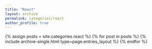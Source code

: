 ```yaml
---
title: "React"
layout: archive
permalink: categories/react
author_profile: true
---
```


{% assign posts = site.categories.react %}
{% for post in posts %} {% include archive-single.html type=page.entries_layout %} {% endfor %}